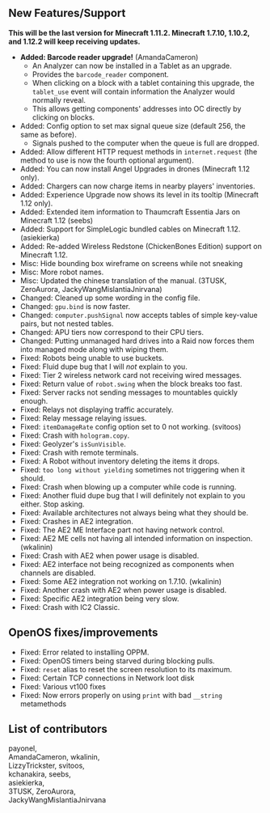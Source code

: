 ## New Features/Support

**This will be the last version for Minecraft 1.11.2. Minecraft 1.7.10, 1.10.2, and 1.12.2 will keep receiving updates.**

* **Added: Barcode reader upgrade!** (AmandaCameron)
  - An Analyzer can now be installed in a Tablet as an upgrade.
  - Provides the `barcode_reader` component.
  - When clicking on a block with a tablet containing this upgrade, the `tablet_use` event will contain information the Analyzer would normally reveal.
  - This allows getting components' addresses into OC directly by clicking on blocks. 
* Added: Config option to set max signal queue size (default 256, the same as before).
  - Signals pushed to the computer when the queue is full are dropped.
* Added: Allow different HTTP request methods in `internet.request` (the method to use is now the fourth optional argument).
* Added: You can now install Angel Upgrades in drones (Minecraft 1.12 only).
* Added: Chargers can now charge items in nearby players' inventories.
* Added: Experience Upgrade now shows its level in its tooltip (Minecraft 1.12 only).
* Added: Extended item information to Thaumcraft Essentia Jars on Minecraft 1.12 (seebs)
* Added: Support for SimpleLogic bundled cables on Minecraft 1.12. (asiekierka)
* Added: Re-added Wireless Redstone (ChickenBones Edition) support on Minecraft 1.12.
* Misc: Hide bounding box wireframe on screens while not sneaking
* Misc: More robot names.
* Misc: Updated the chinese translation of the manual. (3TUSK, ZeroAurora, JackyWangMislantiaJnirvana)
* Changed: Cleaned up some wording in the config file.
* Changed: `gpu.bind` is now faster.
* Changed: `computer.pushSignal` now accepts tables of simple key-value pairs, but not nested tables.
* Changed: APU tiers now correspond to their CPU tiers.
* Changed: Putting unmanaged hard drives into a Raid now forces them into managed mode along with wiping them.
* Fixed: Robots being unable to use buckets.
* Fixed: Fluid dupe bug that I will _not_ explain to you.
* Fixed: Tier 2 wireless network card not receiving wired messages.
* Fixed: Return value of `robot.swing` when the block breaks too fast.
* Fixed: Server racks not sending messages to mountables quickly enough.
* Fixed: Relays not displaying traffic accurately.
* Fixed: Relay message relaying issues.
* Fixed: `itemDamageRate` config option set to 0 not working. (svitoos)
* Fixed: Crash with `hologram.copy`.
* Fixed: Geolyzer's `isSunVisible`.
* Fixed: Crash with remote terminals.
* Fixed: A Robot without inventory deleting the items it drops.
* Fixed: `too long without yielding` sometimes not triggering when it should.
* Fixed: Crash when blowing up a computer while code is running.
* Fixed: Another fluid dupe bug that I will definitely not explain to you either. Stop asking.
* Fixed: Available architectures not always being what they should be.
* Fixed: Crashes in AE2 integration.
* Fixed: The AE2 ME Interface part not having network control.
* Fixed: AE2 ME cells not having all intended information on inspection. (wkalinin)
* Fixed: Crash with AE2 when power usage is disabled.
* Fixed: AE2 interface not being recognized as components when channels are disabled.
* Fixed: Some AE2 integration not working on 1.7.10. (wkalinin)
* Fixed: Another crash with AE2 when power usage is disabled.
* Fixed: Specific AE2 integration being very slow.
* Fixed: Crash with IC2 Classic.

## OpenOS fixes/improvements

* Fixed: Error related to installing OPPM.
* Fixed: OpenOS timers being starved during blocking pulls.
* Fixed: `reset` alias to reset the screen resolution to its maximum.
* Fixed: Certain TCP connections in Network loot disk
* Fixed: Various vt100 fixes
* Fixed: Now errors properly on using `print` with bad `__string` metamethods 

## List of contributors
payonel,  
AmandaCameron, wkalinin,  
LizzyTrickster, svitoos,  
kchanakira, seebs,  
asiekierka,  
3TUSK, ZeroAurora,  
JackyWangMislantiaJnirvana
